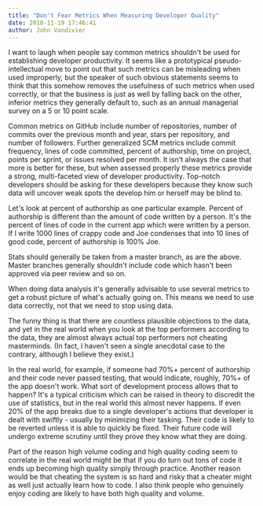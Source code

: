 ```yaml
---
title: "Don't Fear Metrics When Measuring Developer Quality"
date: 2018-11-19 17:46:41
author: John Vandivier
---
```




<!-- wp:paragraph -->
<p>I want to laugh when people say common metrics shouldn't be used for establishing developer productivity. It seems like a prototypical pseudo-intellectual move to point out that such metrics can be misleading when used improperly, but the speaker of such obvious statements seems to think that this somehow removes the usefulness of such metrics when used correctly, or that the business is just as well by falling back on the other, inferior metrics they generally default to, such as an annual managerial survey on a 5 or 10 point scale.</p>
<!-- /wp:paragraph -->

<!-- wp:paragraph -->
<p>Common metrics on GitHub include number of repositories, number of commits over the previous month and year, stars per repository, and number of followers. Further generalized SCM metrics include commit frequency, lines of code committed, percent of authorship, time on project, points per sprint, or issues resolved per month. It isn't always the case that more is better for these, but when assessed properly these metrics provide a strong, multi-faceted view of developer productivity. Top-notch developers should be asking for these developers because they know such data will uncover weak spots the develop him or herself may be blind to.</p>
<!-- /wp:paragraph -->

<!-- wp:paragraph -->
<p>Let's look at percent of authorship as one particular example. Percent of authorship is different than the amount of code written by a person. It's the percent of lines of code in the current app which were written by a person. If I write 1000 lines of crappy code and Joe condenses that into 10 lines of good code, percent of authorship is 100% Joe.</p>
<!-- /wp:paragraph -->

<!-- wp:paragraph -->
<p>Stats should generally be taken from a master branch, as are the above. Master branches generally shouldn't include code which hasn't been approved via peer review and so on.</p>
<!-- /wp:paragraph -->

<!-- wp:paragraph -->
<p>When doing data analysis it's generally advisable to use several metrics to get a robust picture of what's actually going on. This means we need to use data correctly, not that we need to stop using data.</p>
<!-- /wp:paragraph -->

<!-- wp:paragraph -->
<p>The funny thing is that there are countless plausible objections to the data, and yet in the real world when you look at the top performers according to the data, they are almost always actual top performers not cheating masterminds. (In fact, I haven't seen a single anecdotal case to the contrary, although I believe they exist.)</p>
<!-- /wp:paragraph -->

<!-- wp:paragraph -->
<p>In the real world, for example, if someone had 70%+ percent of authorship and their code never passed testing, that would indicate, roughly, 70%+ of the app doesn't work. What sort of development process allows that to happen? It's a typical criticism which can be raised in theory to discredit the use of statistics, but in the real world this almost never happens. If even 20% of the app breaks due to a single developer's actions that developer is dealt with swiftly - usually by minimizing their tasking. Their code is likely to be reverted unless it is able to quickly be fixed. Their future code will undergo extreme scrutiny until they prove they know what they are doing.</p>
<!-- /wp:paragraph -->

<!-- wp:paragraph -->
<p>Part of the reason high volume coding and high quality coding seem to correlate in the real world might be that if you do turn out tons of code it ends up becoming high quality simply through practice. Another reason would be that cheating the system is so hard and risky that a cheater might as well just actually learn how to code. I also think people who genuinely enjoy coding are likely to have both high quality and volume.</p>
<!-- /wp:paragraph -->